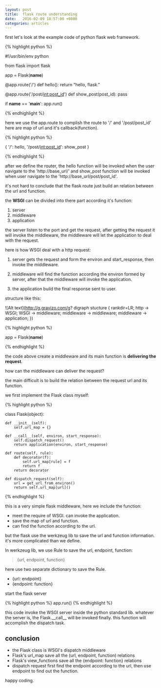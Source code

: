 ```yaml
---
layout: post
title:  flask route understanding
date:   2016-02-09 18:57:00 +0800
categories: articles
---
```


first let's look at the example code of python flask web framework.

{% highlight python %}

#!/usr/bin/env python

from flask import flask

app = Flask(__name__)

@app.route('/')
def hello():
    return "hello, flask."

@app.route('/post/<int:post_id>')
def show_post(post_id):
    pass

if __name__ == '__main__':
    app.run()

{% endhighlight %}

here we use the app.route to complish the route to '/' and '/post/post_id'
here are map of url and it's callback(function).

{% highlight python %}

{
    '/': hello,
    '/post/<int:post_id>': show_post
}

{% endhighlight %}

after we define the router, the hello function will be invoked when the user
navigate to the 'http://base_url/' and show_post function will be invoked when
user navigate to the 'http://base_url/post/post_id'.

it's not hard to conclude that the flask route just build an relation between
the url and function.

the **WSGI** can be divided into there part according it's function:

1. server
2. middleware
3. application

the server listen to the port and get the request, after getting the request it
will invoke the middleware, the middleware will let the application to deal with
the request.

here is how WSGI deal with a http request:

1. server gets the request and form the environ and start_response, then invoke
    the middleware.

2. middleware will find the function according the environ formed by server, after
    that the middleware will invoke the application.

3. the application build the final response sent to user.

structure like this:

![Alt text](http://g.gravizo.com/g?
    digraph stucture {
        rankdir=LR;
        http -> WSGI;
        WSGI -> middleware;
        middleware -> middleware;
        middleware -> application;
})

{% highlight python %}

app = Flask(__name__)

{% endhighlight %}

the code above create a middleware and its main function is **delivering the
request**.

how can the middleware can deliver the request?

the main difficult is to build the relation between the request url and its
function.

we first implement the Flask class myself:

{% highlight python %}

class Flask(object):

    def __init__(self):
        self.url_map = {}

    def __call__(self, environ, start_response):
        self.dispatch_request()
        return application(environ, start_response)

    def route(self, rule):
        def decorator(f):
            self.url_map[rule] = f
            return f
        return decorator

    def dispatch_request(self):
        url = get_url_from_environ()
        return self.url_map[url]()

{% endhighlight %}

this is a very simple flask middleware, here we include the function:

+ meet the require of WSGI. can invoke the application.
+ save the map of url and function.
+ can find the function according to the url.

but the flask use the werkzeug lib to save the url and function information.
it's more complicated than we define.

In werkzeug lib, we use Rule to save the url, endpoint, function:

>(url, endpoint, function)

here use two separate dictionary to save the Rule.

- {url: endpoint}
- {endpoint: function}

start the flask server

{% highlight python %}
app.run()
{% endhighlight %}

this code invoke the WSGI server inside the python standard lib. whatever the
server is, the Flask.\_\_call\_\_ will be invoked finally. this function will
accomplish the dispatch task.

conclusion
----------
+ the Flask class is WSGI's dispatch middleware
+ Flask's url_map save all the (url, endpoint, function) relations
+ Flask's view_functions save all the {endpoint: function} relations
+ dispatch request first find the endpoint according to the url,
    then use endpoint to find out the function.

happy coding.
